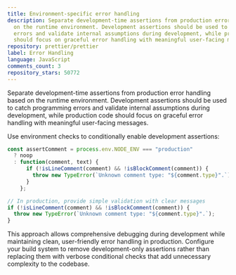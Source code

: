 ```yaml
---
title: Environment-specific error handling
description: Separate development-time assertions from production error handling based
  on the runtime environment. Development assertions should be used to catch programming
  errors and validate internal assumptions during development, while production code
  should focus on graceful error handling with meaningful user-facing messages.
repository: prettier/prettier
label: Error Handling
language: JavaScript
comments_count: 3
repository_stars: 50772
---
```


Separate development-time assertions from production error handling based on the runtime environment. Development assertions should be used to catch programming errors and validate internal assumptions during development, while production code should focus on graceful error handling with meaningful user-facing messages.

Use environment checks to conditionally enable development assertions:

```js
const assertComment = process.env.NODE_ENV === "production" 
  ? noop 
  : function(comment, text) {
      if (!isLineComment(comment) && !isBlockComment(comment)) {
        throw new TypeError(`Unknown comment type: "${comment.type}".`);
      }
    };

// In production, provide simple validation with clear messages
if (!isLineComment(comment) && !isBlockComment(comment)) {
  throw new TypeError(`Unknown comment type: "${comment.type}".`);
}
```

This approach allows comprehensive debugging during development while maintaining clean, user-friendly error handling in production. Configure your build system to remove development-only assertions rather than replacing them with verbose conditional checks that add unnecessary complexity to the codebase.